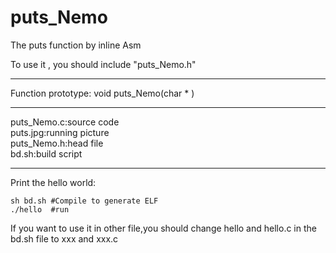 # puts_Nemo
The puts function by inline Asm
 
To use it , you should include "puts_Nemo.h"

---
Function prototype:
void puts_Nemo(char * )

---
puts_Nemo.c:source code  
puts.jpg:running picture  
puts_Nemo.h:head file  
bd.sh:build script  

---
Print the hello world:
```
sh bd.sh #Compile to generate ELF
./hello  #run
```
If you want to use it in other file,you should change hello and hello.c in the bd.sh file to xxx and xxx.c


